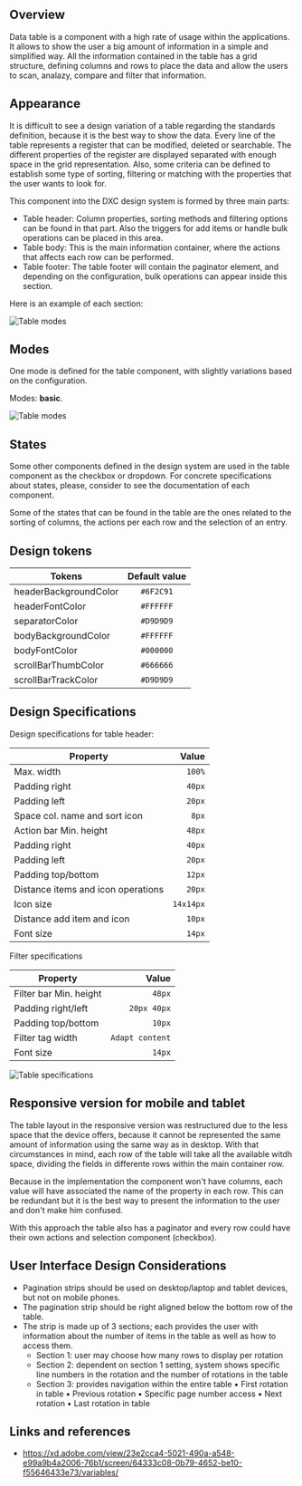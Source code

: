 ## Overview

Data table is a component with a high rate of usage within the applications. It allows to show the user a big amount of information in a simple and simplified way. All the information contained in the table has a grid structure, defining columns and rows to place the data and allow the users to scan, analazy, compare and filter that information.

## Appearance

It is difficult to see a design variation of a table regarding the standards definition, because it is the best way to show the data.
Every line of the table represents a register that can be modified, deleted or searchable. The different properties of the register are displayed separated with enough space in the grid representation.
Also, some criteria can be defined to establish some type of sorting, filtering or matching with the properties that the user wants to look for.

This component into the DXC design system is formed by three main parts:

- Table header: Column properties, sorting methods and filtering options can be found in that part. Also the triggers for add items or handle bulk operations can be placed in this area.
- Table body: This is the main information container, where the actions that affects each row can be performed.
- Table footer: The table footer will contain the paginator element, and depending on the configuration, bulk operations can appear inside this section.

Here is an example of each section:

![Table modes](images/table_appereance.png)

## Modes

One mode is defined for the table component, with slightly variations based on the configuration.

Modes: **basic**.

![Table modes](images/table_mode.png)

## States

Some other components defined in the design system are used in the table component as the checkbox or dropdown. For concrete specifications about states, please, consider to see the documentation of each component.

Some of the states that can be found in the table are the ones related to the sorting of columns, the actions per each row and the selection of an entry.

## Design tokens

| Tokens                | Default value |
| --------------------- | :-----------: |
| headerBackgroundColor |   `#6F2C91`   |
| headerFontColor       |   `#FFFFFF`   |
| separatorColor        |   `#D9D9D9`   |
| bodyBackgroundColor   |   `#FFFFFF`   |
| bodyFontColor         |   `#000000`   |
| scrollBarThumbColor   |   `#666666`   |
| scrollBarTrackColor   |   `#D9D9D9`   |

## Design Specifications

Design specifications for table header:

| Property                           |       Value |
| ---------------------------------- | ----------: |
| Max. width                         |      `100%` |
| Padding right                      |      `40px` |
| Padding left                       |      `20px` |
| Space col. name and sort icon      |       `8px` |
| Action bar Min. height             |      `48px` |
| Padding right                      |      `40px` |
| Padding left                       |      `20px` |
| Padding top/bottom                 |      `12px` |
| Distance items and icon operations |      `20px` |
| Icon size                          |   `14x14px` |
| Distance add item and icon         |      `10px` |
| Font size                          |      `14px` |


Filter specifications

| Property               |           Value |
| ---------------------- | --------------: |
| Filter bar Min. height |          `48px` |
| Padding right/left     |     `20px 40px` |
| Padding top/bottom     |          `10px` |
| Filter tag width       | `Adapt content` |
| Font size              |          `14px` |

![Table specifications](images/table_specs.png)

## Responsive version for mobile and tablet

The table layout in the responsive version was restructured due to the less space that the device offers, because it cannot be represented the same amount of information using the same way as in desktop. With that circumstances in mind, each row of the table will take all the available witdh space, dividing the fields in differente rows within the main container row.

Because in the implementation the component won't have columns, each value will have associated the name of the property in each row. This can be redundant but it is the best way to present the information to the user and don't make him confused.

With this approach the table also has a paginator and every row could have their own actions and selection component (checkbox).

## User Interface Design Considerations

- Pagination strips should be used on desktop/laptop and tablet devices, but not on mobile phones.
- The pagination strip should be right aligned below the bottom row of the table.
- The strip is made up of 3 sections; each provides the user with information about the number of items in the table as well as how to access them.
  - Section 1: user may choose how many rows to display per rotation
  - Section 2: dependent on section 1 setting, system shows specific line numbers in the rotation and the number of rotations in the table
  - Section 3: provides navigation within the entire table
    ▪ First rotation in table
    ▪ Previous rotation
    ▪ Specific page number access
    ▪ Next rotation
    ▪ Last rotation in table

## Links and references

- https://xd.adobe.com/view/23e2cca4-5021-490a-a548-e99a9b4a2006-76b1/screen/64333c08-0b79-4652-be10-f55646433e73/variables/
